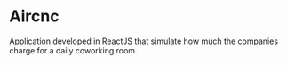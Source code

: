 # Aircnc

Application developed in ReactJS that simulate how much the companies charge for a daily coworking room.
 
 
